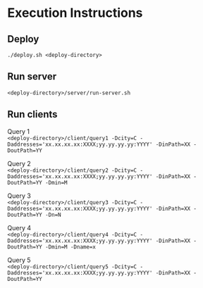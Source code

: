 # Execution Instructions

## Deploy
`./deploy.sh <deploy-directory>`
## Run server
`<deploy-directory>/server/run-server.sh`
## Run clients
Query 1\
`<deploy-directory>/client/query1 -Dcity=C -Daddresses='xx.xx.xx.xx:XXXX;yy.yy.yy.yy:YYYY' -DinPath=XX -DoutPath=YY`

Query 2\
`<deploy-directory>/client/query2 -Dcity=C -Daddresses='xx.xx.xx.xx:XXXX;yy.yy.yy.yy:YYYY' -DinPath=XX -DoutPath=YY -Dmin=M`

Query 3\
`<deploy-directory>/client/query3 -Dcity=C -Daddresses='xx.xx.xx.xx:XXXX;yy.yy.yy.yy:YYYY' -DinPath=XX -DoutPath=YY -Dn=N`
 
Query 4\
`<deploy-directory>/client/query4 -Dcity=C -Daddresses='xx.xx.xx.xx:XXXX;yy.yy.yy.yy:YYYY' -DinPath=XX -DoutPath=YY -Dmin=M -Dname=x`
 
Query 5\
`<deploy-directory>/client/query5 -Dcity=C -Daddresses='xx.xx.xx.xx:XXXX;yy.yy.yy.yy:YYYY' -DinPath=XX -DoutPath=YY`